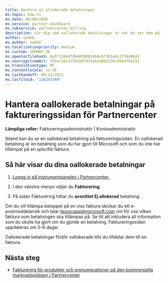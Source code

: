 ```yaml
---
title: Hantera ej allokerade betalningar
ms.topic: how-to
ms.date: 06/08/2020
ms.service: partner-dashboard
ms.subservice: partnercenter-billing
description: Lär dig vad oallokerade betalningar är när du ser dem på faktureringssidan för Partnercenter. Lär dig också hur du tillämpar dem på dina fakturor.
author: sodeb
ms.author: sodeb
ms.localizationpriority: medium
ms.custom: SEOMAY.20
ms.openlocfilehash: 8a5f1264dfdb4059d63db6cbf361e6c2f34d8bd2
ms.sourcegitcommit: 37eac16c4339cb97831eb2a86d156c45bdf6a531
ms.translationtype: MT
ms.contentlocale: sv-SE
ms.lasthandoff: 09/13/2021
ms.locfileid: "126247260"
---
```

# <a name="manage-unallocated-payments-on-your-partner-center-billing-page"></a>Hantera oallokerade betalningar på faktureringssidan för Partnercenter

**Lämpliga roller:** Faktureringsadministratör | Kontoadministratör

Ibland kan du se en oallokerad betalning på faktureringssidan. En oallokerad betalning är en betalning som du har gjort till Microsoft och som du inte har tillämpat på en specifik faktura.

## <a name="to-view-your-unallocated-payments"></a>Så här visar du dina oallokerade betalningar

1. [Logga in på instrumentpanelen i Partnercenter.](https://partner.microsoft.com/dashboard/home)

2. I den vänstra menyn väljer du **Fakturering.**

3. På sidan Fakturering hittar du **avsnittet Ej allokerad** betalning. 

Om du vill tillämpa beloppet på en viss faktura skickar du ett e-postmeddelande och talar bposcapp@microsoft.com om för oss vilken faktura som betalningen ska tillämpas på. Se till att inkludera all information som du skulle ha gjort om du gjorde en betalning. Faktureringssidan uppdateras om 5–6 dagar. 

Oallokerade betalningar förblir oallokerade tills du tilldelar dem till en faktura. 

## <a name="next-steps"></a>Nästa steg

- [Fakturering för produkter och prenumerationer på den kommersiella marknadsplatsen i Partnercenter](csp-commercial-marketplace-billing.md)
